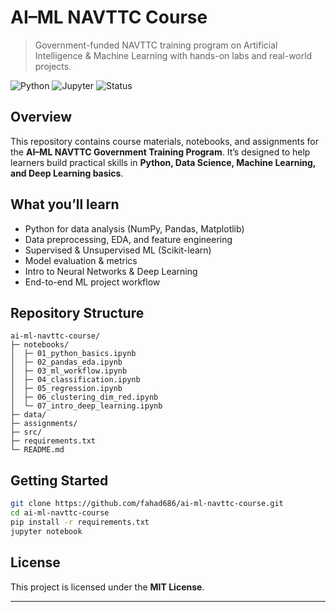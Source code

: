# AI–ML NAVTTC Course

> Government-funded NAVTTC training program on Artificial Intelligence & Machine Learning with hands-on labs and real-world projects.

![Python](https://img.shields.io/badge/Python-3.10%2B-blue)
![Jupyter](https://img.shields.io/badge/Jupyter-Notebooks-orange)
![Status](https://img.shields.io/badge/Status-Active-success)

## Overview

This repository contains course materials, notebooks, and assignments for the **AI–ML NAVTTC Government Training Program**.
It’s designed to help learners build practical skills in **Python, Data Science, Machine Learning, and Deep Learning basics**.

## What you’ll learn

* Python for data analysis (NumPy, Pandas, Matplotlib)
* Data preprocessing, EDA, and feature engineering
* Supervised & Unsupervised ML (Scikit-learn)
* Model evaluation & metrics
* Intro to Neural Networks & Deep Learning
* End-to-end ML project workflow

## Repository Structure

```
ai-ml-navttc-course/
├─ notebooks/
│  ├─ 01_python_basics.ipynb
│  ├─ 02_pandas_eda.ipynb
│  ├─ 03_ml_workflow.ipynb
│  ├─ 04_classification.ipynb
│  ├─ 05_regression.ipynb
│  ├─ 06_clustering_dim_red.ipynb
│  └─ 07_intro_deep_learning.ipynb
├─ data/
├─ assignments/
├─ src/
├─ requirements.txt
└─ README.md
```

## Getting Started

```bash
git clone https://github.com/fahad686/ai-ml-navttc-course.git
cd ai-ml-navttc-course
pip install -r requirements.txt
jupyter notebook
```

## License

This project is licensed under the **MIT License**.

---


